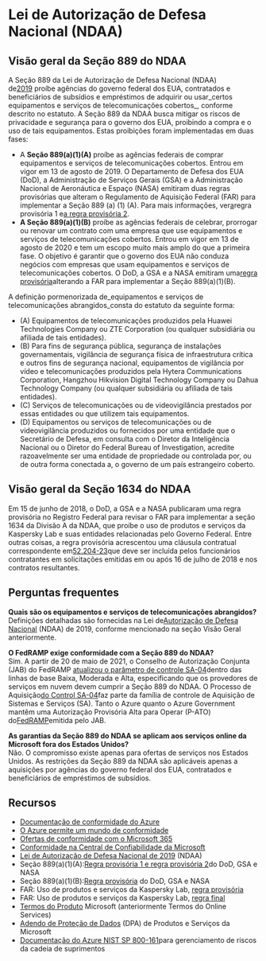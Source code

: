 # Lei de Autorização de Defesa Nacional (NDAA)


## [](https://learn.microsoft.com/pt-br/azure/compliance/offerings/offering-ndaa-section-889?toc=%2Fcompliance%2Fregulatory%2Ftoc.json&bc=%2Fcompliance%2Fregulatory%2Fbreadcrumb%2Ftoc.json#ndaa-section-889-overview)Visão geral da Seção 889 do NDAA

A Seção 889 da Lei de Autorização de Defesa Nacional (NDAA) de[2019](https://www.govinfo.gov/content/pkg/PLAW-115publ232/html/PLAW-115publ232.htm) proíbe agências do governo federal dos EUA, contratados e beneficiários de subsídios e empréstimos de adquirir ou usar_certos equipamentos e serviços de telecomunicações cobertos_, conforme descrito no estatuto. A Seção 889 da NDAA busca mitigar os riscos de privacidade e segurança para o governo dos EUA, proibindo a compra e o uso de tais equipamentos. Estas proibições foram implementadas em duas fases:

-   A **Seção 889(a)(1)(A)** proíbe as agências federais de comprar equipamentos e serviços de telecomunicações cobertos. Entrou em vigor em 13 de agosto de 2019. O Departamento de Defesa dos EUA (DoD), a Administração de Serviços Gerais (GSA) e a Administração Nacional de Aeronáutica e Espaço (NASA) emitiram duas regras provisórias que alteram o Regulamento de Aquisição Federal (FAR) para implementar a Seção 889 (a) (1) (A). Para mais informações, ver[a](https://www.regulations.gov/document?D=FAR-2018-0017-0001)regra provisória 1 e[a regra provisória 2](https://www.regulations.gov/document?D=FAR-2018-0017-0016).
-   **A Seção 889(a)(1)(B)** proíbe as agências federais de celebrar, prorrogar ou renovar um contrato com uma empresa que use equipamentos e serviços de telecomunicações cobertos. Entrou em vigor em 13 de agosto de 2020 e tem um escopo muito mais amplo do que a primeira fase. O objetivo é garantir que o governo dos EUA não conduza negócios com empresas que usam equipamentos e serviços de telecomunicações cobertos. O DoD, a GSA e a NASA emitiram uma[regra provisória](https://www.regulations.gov/document/FAR-2019-0009-0003)alterando a FAR para implementar a Seção 889(a)(1)(B).

A definição pormenorizada de_equipamentos e serviços de telecomunicações abrangidos_consta do estatuto da seguinte forma:

-   (A) Equipamentos de telecomunicações produzidos pela Huawei Technologies Company ou ZTE Corporation (ou qualquer subsidiária ou afiliada de tais entidades).
-   (B) Para fins de segurança pública, segurança de instalações governamentais, vigilância de segurança física de infraestrutura crítica e outros fins de segurança nacional, equipamentos de vigilância por vídeo e telecomunicações produzidos pela Hytera Communications Corporation, Hangzhou Hikvision Digital Technology Company ou Dahua Technology Company (ou qualquer subsidiária ou afiliada de tais entidades).
-   (C) Serviços de telecomunicações ou de videovigilância prestados por essas entidades ou que utilizem tais equipamentos.
-   (D) Equipamentos ou serviços de telecomunicações ou de videovigilância produzidos ou fornecidos por uma entidade que o Secretário de Defesa, em consulta com o Diretor da Inteligência Nacional ou o Diretor do Federal Bureau of Investigation, acredite razoavelmente ser uma entidade de propriedade ou controlada por, ou de outra forma conectada a, o governo de um país estrangeiro coberto.


## Visão geral da Seção 1634 do NDAA

Em 15 de junho de 2018, o DoD, a GSA e a NASA publicaram uma regra provisória no Registro Federal para revisar o FAR para implementar a seção 1634 da Divisão A da NDAA, que proíbe o uso de produtos e serviços da Kaspersky Lab e suas entidades relacionadas pelo Governo Federal. Entre outras coisas, a regra provisória acrescentou uma cláusula contratual correspondente em[52.204-23](https://www.acquisition.gov/far/52.204-23)que deve ser incluída pelos funcionários contratantes em solicitações emitidas em ou após 16 de julho de 2018 e nos contratos resultantes.


## Perguntas frequentes

**Quais são os equipamentos e serviços de telecomunicações abrangidos?**  
Definições detalhadas são fornecidas na Lei de[Autorização de Defesa Nacional](https://www.govinfo.gov/content/pkg/PLAW-115publ232/html/PLAW-115publ232.htm) (NDAA) de 2019, conforme mencionado na seção Visão Geral anteriormente.

**O FedRAMP exige conformidade com a Seção 889 do NDAA?**  
Sim. A partir de 20 de maio de 2021, o Conselho de Autorização Conjunta (JAB) do FedRAMP [atualizou o parâmetro de controle SA-04](https://www.fedramp.gov/blog/2021-05-20-SA-4_IR-3_Updates/)dentro das linhas de base Baixa, Moderada e Alta, especificando que os provedores de serviços em nuvem devem cumprir a Seção 889 do NDAA. O Processo de Aquisição[do Control SA-04](https://csrc.nist.gov/Projects/risk-management/sp800-53-controls/release-search#/control?version=5.1&number=SA-4)faz parte da família de controle de Aquisição de Sistemas e Serviços (SA). Tanto o Azure quanto o Azure Government mantêm uma Autorização Provisória Alta para Operar (P-ATO) do[FedRAMP](https://learn.microsoft.com/pt-br/azure/compliance/offerings/offering-fedramp)emitida pelo JAB.

**As garantias da Seção 889 do NDAA se aplicam aos serviços online da Microsoft fora dos Estados Unidos?**  
Não. O compromisso existe apenas para ofertas de serviços nos Estados Unidos. As restrições da Seção 889 da NDAA são aplicáveis apenas a aquisições por agências do governo federal dos EUA, contratados e beneficiários de empréstimos de subsídios.

## [](https://learn.microsoft.com/pt-br/azure/compliance/offerings/offering-ndaa-section-889?toc=%2Fcompliance%2Fregulatory%2Ftoc.json&bc=%2Fcompliance%2Fregulatory%2Fbreadcrumb%2Ftoc.json#resources)Recursos

-   [Documentação de conformidade do Azure](https://learn.microsoft.com/en-us/azure/compliance/)
-   [O Azure permite um mundo de conformidade](https://azure.microsoft.com/resources/azure-enables-a-world-of-compliance/)
-   [Ofertas de conformidade com o Microsoft 365](https://learn.microsoft.com/en-us/compliance/regulatory/offering-home)
-   [Conformidade na Central de Confiabilidade da Microsoft](https://www.microsoft.com/trust-center/compliance/compliance-overview)
-   [Lei de Autorização de Defesa Nacional de 2019](https://www.govinfo.gov/content/pkg/PLAW-115publ232/html/PLAW-115publ232.htm) (NDAA)
-   Seção 889(a)(1)(A):[Regra provisória 1 e regra provisória 2](https://www.regulations.gov/document?D=FAR-2018-0017-0001)do DoD, GSA[](https://www.regulations.gov/document?D=FAR-2018-0017-0016) e NASA
-   Seção 889(a)(1)(B):[Regra provisória](https://www.regulations.gov/document/FAR-2019-0009-0003) do DoD, GSA e NASA
-   FAR: Uso de produtos e serviços da Kaspersky Lab, [regra provisória](https://www.federalregister.gov/documents/2018/06/15/2018-12847/federal-acquisition-regulation-use-of-products-and-services-of-kaspersky-lab)
-   FAR: Uso de produtos e serviços da Kaspersky Lab, [regra final](https://www.federalregister.gov/documents/2019/09/10/2019-19360/federal-acquisition-regulation-use-of-products-and-services-of-kaspersky-lab)
-   [Termos do Produto](https://www.microsoft.com/licensing/docs/view/Product-Terms) Microsoft (anteriormente Termos do Online Services)
-   [Adendo de Proteção de Dados](https://aka.ms/dpa) (DPA) de Produtos e Serviços da Microsoft
-   [Documentação do Azure NIST SP 800-161](https://learn.microsoft.com/pt-br/azure/compliance/offerings/offering-nist-800-161)para gerenciamento de riscos da cadeia de suprimentos




